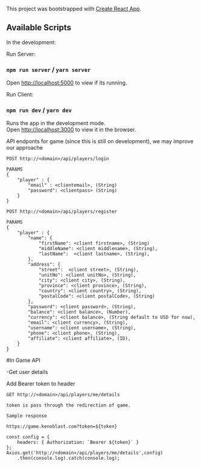 This project was bootstrapped with [Create React App](https://github.com/facebook/create-react-app).

## Available Scripts

In the development:

Run Server:

### `npm run server` / `yarn server`

Open [http://localhost:5000](http://localhost:5000) to view if its running.

Run Client:

### `npm run dev` / `yarn dev`

Runs the app in the development mode.<br>
Open [http://localhost:3000](http://localhost:3000) to view it in the browser.


API endponts for game (since this is still on development), we may improve our approache
```
POST http://<domain>/api/players/login
```
```
PARAMS
{
	"player" : {
		"email" : <clientemail>, (String)
		"password": <clientpass> (String)
	}
}
```

```
POST http://<domain>/api/players/register
```

```
PARAMS
{
	"player" : {
		"name": {
            "firstName": <client firstname>, (String)
            "middleName": <client middlename>, (String),
            "lastName":  <client lastname>, (String),
        },
        "address": {
            "street":  <client street>, (String),
            "unitNo": <client unitNo>, (String),
            "city": <client city>, (String),
            "province": <client province>, (String),
            "country": <client country>, (String),
            "postalCode": <client postalCode>, (String)
        },
        "password": <client password>, (String),
        "balance": <client balance>, (Number),
        "currency": <client balance>, (String default to USD for now),
        "email": <client currency>, (String),
        "username": <client username>, (String),
        "phone": <client phone>, (String),
        "affiliate": <client affiliate>, (ID),
	}
}
```

#In Game API 

-Get user details

Add Bearer token to header
```
GET http://<domain>/api/players/me/details

token is pass through the redirection of game.

Sample response

https://game.kenoblast.com?token=${token}

const config = {
    headers: { Authorization: `Bearer ${token}` }
};
Axios.get('http://<domain>/api/players/me/details',config)
    .then(console.log).catch(console.log);
```
